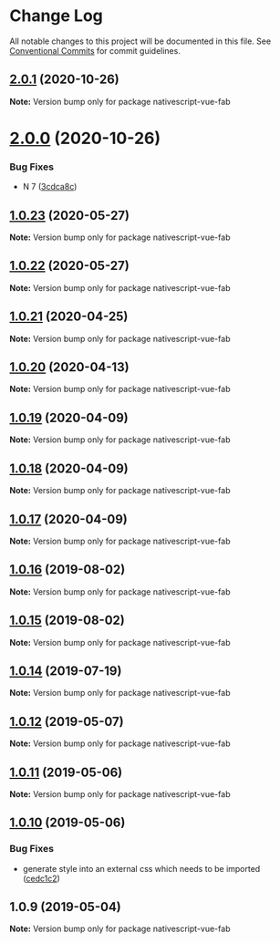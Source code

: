 # Change Log

All notable changes to this project will be documented in this file.
See [Conventional Commits](https://conventionalcommits.org) for commit guidelines.

## [2.0.1](https://github.com/Akylas/nativescript-vue-fab/compare/v2.0.0...v2.0.1) (2020-10-26)

**Note:** Version bump only for package nativescript-vue-fab





# [2.0.0](https://github.com/Akylas/nativescript-vue-fab/compare/v1.0.23...v2.0.0) (2020-10-26)


### Bug Fixes

* N 7 ([3cdca8c](https://github.com/Akylas/nativescript-vue-fab/commit/3cdca8c))





## [1.0.23](https://github.com/Akylas/nativescript-vue-fab/compare/v1.0.22...v1.0.23) (2020-05-27)

**Note:** Version bump only for package nativescript-vue-fab





## [1.0.22](https://github.com/Akylas/nativescript-vue-fab/compare/v1.0.21...v1.0.22) (2020-05-27)

**Note:** Version bump only for package nativescript-vue-fab





## [1.0.21](https://github.com/Akylas/nativescript-vue-fab/compare/v1.0.20...v1.0.21) (2020-04-25)

**Note:** Version bump only for package nativescript-vue-fab





## [1.0.20](https://github.com/Akylas/nativescript-vue-fab/compare/v1.0.19...v1.0.20) (2020-04-13)

**Note:** Version bump only for package nativescript-vue-fab





## [1.0.19](https://github.com/Akylas/nativescript-vue-fab/compare/v1.0.18...v1.0.19) (2020-04-09)

**Note:** Version bump only for package nativescript-vue-fab





## [1.0.18](https://github.com/Akylas/nativescript-vue-fab/compare/v1.0.17...v1.0.18) (2020-04-09)

**Note:** Version bump only for package nativescript-vue-fab





## [1.0.17](https://github.com/Akylas/nativescript-vue-fab/compare/v1.0.16...v1.0.17) (2020-04-09)

**Note:** Version bump only for package nativescript-vue-fab





## [1.0.16](https://github.com/Akylas/nativescript-vue-fab/compare/v1.0.15...v1.0.16) (2019-08-02)

**Note:** Version bump only for package nativescript-vue-fab





## [1.0.15](https://github.com/Akylas/nativescript-vue-fab/compare/v1.0.14...v1.0.15) (2019-08-02)

**Note:** Version bump only for package nativescript-vue-fab





## [1.0.14](https://github.com/Akylas/nativescript-vue-fab/compare/v1.0.12...v1.0.14) (2019-07-19)

**Note:** Version bump only for package nativescript-vue-fab





## [1.0.12](https://github.com/Akylas/nativescript-vue-fab/compare/v1.0.11...v1.0.12) (2019-05-07)

**Note:** Version bump only for package nativescript-vue-fab





## [1.0.11](https://github.com/Akylas/nativescript-vue-fab/compare/v1.0.10...v1.0.11) (2019-05-06)

**Note:** Version bump only for package nativescript-vue-fab





## [1.0.10](https://github.com/Akylas/nativescript-vue-fab/compare/v1.0.9...v1.0.10) (2019-05-06)


### Bug Fixes

* generate style into an external css which needs to be imported ([cedc1c2](https://github.com/Akylas/nativescript-vue-fab/commit/cedc1c2))





## 1.0.9 (2019-05-04)

**Note:** Version bump only for package nativescript-vue-fab
